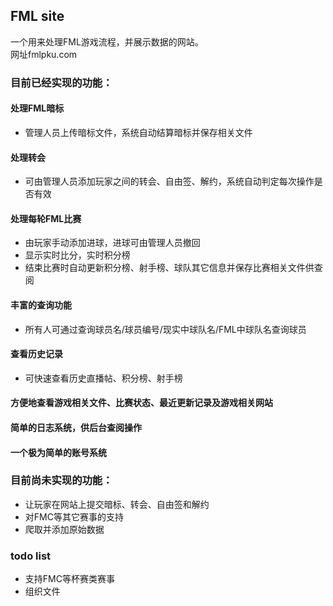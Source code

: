 ## FML site
一个用来处理FML游戏流程，并展示数据的网站。  
网址fmlpku.com

### 目前已经实现的功能：
#### 处理FML暗标  
- 管理人员上传暗标文件，系统自动结算暗标并保存相关文件  
#### 处理转会
- 可由管理人员添加玩家之间的转会、自由签、解约，系统自动判定每次操作是否有效  
#### 处理每轮FML比赛  
- 由玩家手动添加进球，进球可由管理人员撤回  
- 显示实时比分，实时积分榜  
- 结束比赛时自动更新积分榜、射手榜、球队其它信息并保存比赛相关文件供查阅  
#### 丰富的查询功能  
- 所有人可通过查询球员名/球员编号/现实中球队名/FML中球队名查询球员
#### 查看历史记录
- 可快速查看历史直播帖、积分榜、射手榜  
#### 方便地查看游戏相关文件、比赛状态、最近更新记录及游戏相关网站  
#### 简单的日志系统，供后台查阅操作  
#### 一个极为简单的账号系统  

### 目前尚未实现的功能：  
- 让玩家在网站上提交暗标、转会、自由签和解约  
- 对FMC等其它赛事的支持  
- 爬取并添加原始数据  

### todo list  
- 支持FMC等杯赛类赛事  
- 组织文件
